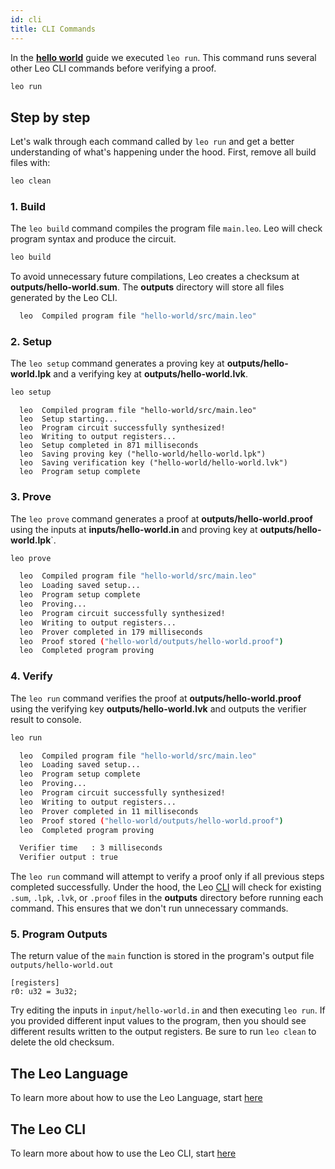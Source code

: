 ```yaml
---
id: cli
title: CLI Commands
---
```


In the [**hello world**](02_hello_world.md) guide we executed `leo run`.
This command runs several other Leo CLI commands before verifying a proof.
```bash
leo run
```

## Step by step

Let's walk through each command called by `leo run` and get a better understanding of what's happening under the hood. 
First, remove all build files with:
```bash
leo clean
```

### 1. Build

The `leo build` command compiles the program file `main.leo`. Leo will check program syntax and produce the circuit. 
```bash
leo build
```
To avoid unnecessary future compilations, Leo creates a checksum at **outputs/hello-world.sum**. 
The **outputs** directory will store all files generated by the Leo CLI.

```bash title="console output:"
  leo  Compiled program file "hello-world/src/main.leo"
```


### 2. Setup

The `leo setup` command generates a proving key at **outputs/hello-world.lpk** and a verifying key at **outputs/hello-world.lvk**.
```bash
leo setup
```
```leo title="console output:"
  leo  Compiled program file "hello-world/src/main.leo"
  leo  Setup starting...
  leo  Program circuit successfully synthesized!
  leo  Writing to output registers...
  leo  Setup completed in 871 milliseconds
  leo  Saving proving key ("hello-world/hello-world.lpk")
  leo  Saving verification key ("hello-world/hello-world.lvk")
  leo  Program setup complete
```

### 3. Prove

The `leo prove` command generates a proof at **outputs/hello-world.proof** using the inputs at **inputs/hello-world.in** and proving key at **outputs/hello-world.lpk**`. 
```bash
leo prove
```

```bash title="console output:"
  leo  Compiled program file "hello-world/src/main.leo"
  leo  Loading saved setup...
  leo  Program setup complete
  leo  Proving...
  leo  Program circuit successfully synthesized!
  leo  Writing to output registers...
  leo  Prover completed in 179 milliseconds
  leo  Proof stored ("hello-world/outputs/hello-world.proof")
  leo  Completed program proving
```

### 4. Verify

The `leo run` command verifies the proof at **outputs/hello-world.proof** using the verifying key **outputs/hello-world.lvk** 
and outputs the verifier result to console.
```bash
leo run
```

```bash title="console output:"
  leo  Compiled program file "hello-world/src/main.leo"
  leo  Loading saved setup...
  leo  Program setup complete
  leo  Proving...
  leo  Program circuit successfully synthesized!
  leo  Writing to output registers...
  leo  Prover completed in 11 milliseconds
  leo  Proof stored ("hello-world/outputs/hello-world.proof")
  leo  Completed program proving

  Verifier time   : 3 milliseconds
  Verifier output : true
```

The `leo run` command will attempt to verify a proof only if all previous steps completed successfully.
Under the hood, the Leo [CLI](aleo/documentation/developer/cli/08_run.md) will check for existing `.sum`, `.lpk`, `.lvk`, or `.proof` files 
in the **outputs** directory before running each command. This ensures that we don't run unnecessary commands.

### 5. Program Outputs

The return value of the `main` function is stored in the program's output file `outputs/hello-world.out`

```leo title="outputs/hello-world.out"
[registers]
r0: u32 = 3u32;
```
Try editing the inputs in `input/hello-world.in` and then executing `leo run`. If you provided different input values to the program,
then you should see different results written to the output registers. Be sure to run `leo clean` to delete the old checksum.

## The Leo Language
To learn more about how to use the Leo Language, start [here](../language/01_layout.md)

## The Leo CLI
To learn more about how to use the Leo CLI, start [here](aleo/documentation/developer/cli/01_new.md)